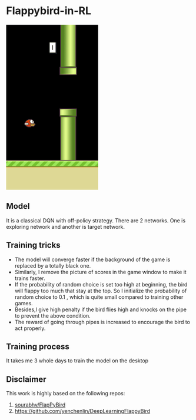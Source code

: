 #  Flappybird-in-RL
<img src="https://github.com/Dingrong123/Flappybird-in-RL/blob/master/assets/sprites/FBgif1.gif" width="250" height="451" alt="图片加载失败"/>

##  Model
It is a classical DQN with off-policy strategy. There are 2 networks. One is exploring network and another is target network.

## Training tricks
*  The model will converge faster if the background of the game is replaced by a totally black one. 
*  Similarly, I remove the picture of scores in the game window to make it trains faster.
* If the probability of random choice is set too high at beginning, the bird will flappy too much that stay at the top. So I initialize the probability of random choice to 0.1 , which is quite small compared to training other games.
* Besides,I give high penalty if the bird flies high and knocks on the pipe to prevent the above condition.
* The reward of going through pipes is increased to  encourage the bird to act properly.

## Training process
It takes me 3 whole days to train the model on the desktop

## Disclaimer
This work is highly based on the following repos:<br>
1. [sourabhv/FlapPyBird](https://github.com/sourabhv/FlapPyBird)
2.  https://github.com/yenchenlin/DeepLearningFlappyBird
